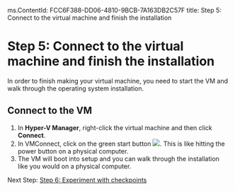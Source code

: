 ms.ContentId: FCC6F388-DD06-4810-9BCB-7A163DB2C57F
title: Step 5: Connect to the virtual machine and finish the installation

# Step 5: Connect to the virtual machine and finish the installation #

In order to finish making your virtual machine, you need to start the VM and walk through the operating system installation.

## Connect to the VM ##
1. In **Hyper-V Manager**, right-click the virtual machine and then click **Connect**. 
2. In VMConnect, click on the green start button ![](\media\vmconnect_start_button.png). This is like hitting the power button on a physical computer. 
3. The VM will boot into setup and you can walk through the installation like you would on a physical computer.



Next Step:
[Step 6: Experiment with checkpoints](step6.md)
